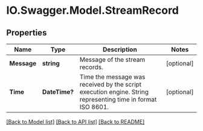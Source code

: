 # IO.Swagger.Model.StreamRecord
## Properties

Name | Type | Description | Notes
------------ | ------------- | ------------- | -------------
**Message** | **string** | Message of the stream records. | [optional] 
**Time** | **DateTime?** | Time the message was received by the script execution engine. String representing time in format ISO 8601. | [optional] 

[[Back to Model list]](../README.md#documentation-for-models) [[Back to API list]](../README.md#documentation-for-api-endpoints) [[Back to README]](../README.md)

